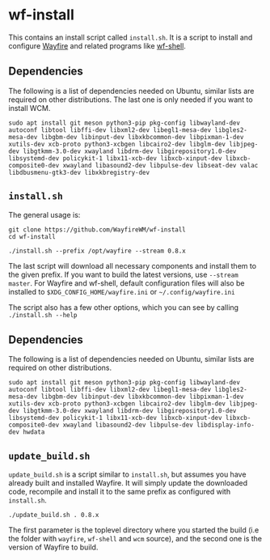 # wf-install
This contains an install script called `install.sh`. It is a script to install and configure [Wayfire](https://wayfire.org) and related programs like [wf-shell](https://github.com/WayfireWM/wf-shell).

## Dependencies

The following is a list of dependencies needed on Ubuntu, similar lists are required on other distributions. The last one is only needed if you want to install WCM.

`sudo apt install git meson python3-pip pkg-config libwayland-dev autoconf libtool libffi-dev libxml2-dev libegl1-mesa-dev libgles2-mesa-dev libgbm-dev libinput-dev libxkbcommon-dev libpixman-1-dev xutils-dev xcb-proto python3-xcbgen libcairo2-dev libglm-dev libjpeg-dev libgtkmm-3.0-dev xwayland libdrm-dev libgirepository1.0-dev libsystemd-dev policykit-1 libx11-xcb-dev libxcb-xinput-dev libxcb-composite0-dev xwayland libasound2-dev libpulse-dev libseat-dev valac libdbusmenu-gtk3-dev libxkbregistry-dev`

## `install.sh`

The general usage is:

```
git clone https://github.com/WayfireWM/wf-install
cd wf-install

./install.sh --prefix /opt/wayfire --stream 0.8.x
```

The last script will download all necessary components and install them to the given prefix.
If you want to build the latest versions, use `--stream master`.
For Wayfire and wf-shell, default configuration files will also be installed to `$XDG_CONFIG_HOME/wayfire.ini` or `~/.config/wayfire.ini`

The script also has a few other options, which you can see by calling `./install.sh --help`

## Dependencies

The following is a list of dependencies needed on Ubuntu, similar lists are required on other distributions.

`sudo apt install git meson python3-pip pkg-config libwayland-dev autoconf libtool libffi-dev libxml2-dev libegl1-mesa-dev libgles2-mesa-dev libgbm-dev libinput-dev libxkbcommon-dev libpixman-1-dev xutils-dev xcb-proto python3-xcbgen libcairo2-dev libglm-dev libjpeg-dev libgtkmm-3.0-dev xwayland libdrm-dev libgirepository1.0-dev libsystemd-dev policykit-1 libx11-xcb-dev libxcb-xinput-dev libxcb-composite0-dev xwayland libasound2-dev libpulse-dev libdisplay-info-dev hwdata`

## `update_build.sh`

`update_build.sh` is a script similar to `install.sh`, but assumes you have already built and installed Wayfire.
It will simply update the downloaded code, recompile and install it to the same prefix as configured with `install.sh`.

```
./update_build.sh . 0.8.x
```

The first parameter is the toplevel directory where you started the build (i.e the folder with `wayfire`, `wf-shell` and `wcm` source), and the second one is the version of Wayfire to build.

